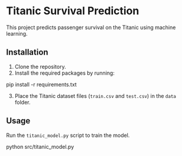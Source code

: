 # Titanic Survival Prediction

This project predicts passenger survival on the Titanic using machine learning.

## Installation

1. Clone the repository.
2. Install the required packages by running:

pip install -r requirements.txt

3. Place the Titanic dataset files (`train.csv` and `test.csv`) in the `data` folder.

## Usage

Run the `titanic_model.py` script to train the model.

python src/titanic_model.py
